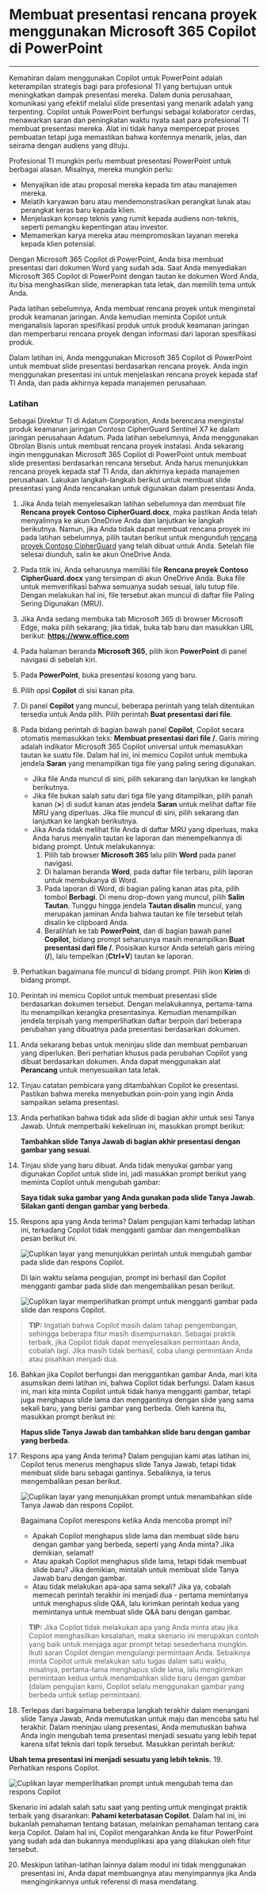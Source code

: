 
# Membuat presentasi rencana proyek menggunakan Microsoft 365 Copilot di PowerPoint
---
Kemahiran dalam menggunakan Copilot untuk PowerPoint adalah keterampilan strategis bagi para profesional TI yang bertujuan untuk meningkatkan dampak presentasi mereka. Dalam dunia perusahaan, komunikasi yang efektif melalui slide presentasi yang menarik adalah yang terpenting. Copilot untuk PowerPoint berfungsi sebagai kolaborator cerdas, menawarkan saran dan peningkatan waktu nyata saat para profesional TI membuat presentasi mereka. Alat ini tidak hanya mempercepat proses pembuatan tetapi juga memastikan bahwa kontennya menarik, jelas, dan seirama dengan audiens yang dituju.

Profesional TI mungkin perlu membuat presentasi PowerPoint untuk berbagai alasan. Misalnya, mereka mungkin perlu:

 -  Menyajikan ide atau proposal mereka kepada tim atau manajemen mereka.
 -  Melatih karyawan baru atau mendemonstrasikan perangkat lunak atau perangkat keras baru kepada klien.
 -  Menjelaskan konsep teknis yang rumit kepada audiens non-teknis, seperti pemangku kepentingan atau investor.
 -  Memamerkan karya mereka atau mempromosikan layanan mereka kepada klien potensial.

Dengan Microsoft 365 Copilot di PowerPoint, Anda bisa membuat presentasi dari dokumen Word yang sudah ada. Saat Anda menyediakan Microsoft 365 Copilot di PowerPoint dengan tautan ke dokumen Word Anda, itu bisa menghasilkan slide, menerapkan tata letak, dan memilih tema untuk Anda.

Pada latihan sebelumnya, Anda membuat rencana proyek untuk menginstal produk keamanan jaringan. Anda kemudian meminta Copilot untuk menganalisis laporan spesifikasi produk untuk produk keamanan jaringan dan memperbarui rencana proyek dengan informasi dari laporan spesifikasi produk.

Dalam latihan ini, Anda menggunakan Microsoft 365 Copilot di PowerPoint untuk membuat slide presentasi berdasarkan rencana proyek. Anda ingin menggunakan presentasi ini untuk menjelaskan rencana proyek kepada staf TI Anda, dan pada akhirnya kepada manajemen perusahaan.

### Latihan

Sebagai Direktur TI di Adatum Corporation, Anda berencana menginstal produk keamanan jaringan Contoso CipherGuard Sentinel X7 ke dalam jaringan perusahaan Adatum. Pada latihan sebelumnya, Anda menggunakan Obrolan Bisnis untuk membuat rencana proyek instalasi. Anda sekarang ingin menggunakan Microsoft 365 Copilot di PowerPoint untuk membuat slide presentasi berdasarkan rencana tersebut. Anda harus menunjukkan rencana proyek kepada staf TI Anda, dan akhirnya kepada manajemen perusahaan. Lakukan langkah-langkah berikut untuk membuat slide presentasi yang Anda rencanakan untuk digunakan dalam presentasi Anda.

1.  Jika Anda telah menyelesaikan latihan sebelumnya dan membuat file **Rencana proyek Contoso CipherGuard.docx**, maka pastikan Anda telah menyalinnya ke akun OneDrive Anda dan lanjutkan ke langkah berikutnya. Namun, jika Anda tidak dapat membuat rencana proyek ini pada latihan sebelumnya, pilih tautan berikut untuk mengunduh [rencana proyek Contoso CipherGuard](https://go.microsoft.com/fwlink/?linkid=2268924) yang telah dibuat untuk Anda. Setelah file selesai diunduh, salin ke akun OneDrive Anda.
2.  Pada titik ini, Anda seharusnya memiliki file **Rencana proyek Contoso CipherGuard.docx** yang tersimpan di akun OneDrive Anda. Buka file untuk memverifikasi bahwa semuanya sudah sesuai, lalu tutup file. Dengan melakukan hal ini, file tersebut akan muncul di daftar file Paling Sering Digunakan (MRU).
3.  Jika Anda sedang membuka tab Microsoft 365 di browser Microsoft Edge, maka pilih sekarang; jika tidak, buka tab baru dan masukkan URL berikut: **https://www.office.com**
4.  Pada halaman beranda **Microsoft 365**, pilih ikon **PowerPoint** di panel navigasi di sebelah kiri.
5.  Pada **PowerPoint**, buka presentasi kosong yang baru.
6.  Pilih opsi **Copilot** di sisi kanan pita.
7.  Di panel **Copilot** yang muncul, beberapa perintah yang telah ditentukan tersedia untuk Anda pilih. Pilih perintah **Buat presentasi dari file**.
8.  Pada bidang perintah di bagian bawah panel **Copilot**, Copilot secara otomatis memasukkan teks: **Membuat presentasi dari file /**. Garis miring adalah indikator Microsoft 365 Copilot universal untuk memasukkan tautan ke suatu file. Dalam hal ini, ini memicu Copilot untuk membuka jendela **Saran** yang menampilkan tiga file yang paling sering digunakan.
     -  Jika file Anda muncul di sini, pilih sekarang dan lanjutkan ke langkah berikutnya.
     -  Jika file bukan salah satu dari tiga file yang ditampilkan, pilih panah kanan (**&gt;**) di sudut kanan atas jendela **Saran** untuk melihat daftar file MRU yang diperluas. Jika file muncul di sini, pilih sekarang dan lanjutkan ke langkah berikutnya.
     -  Jika Anda tidak melihat file Anda di daftar MRU yang diperluas, maka Anda harus menyalin tautan ke laporan dan menempelkannya di bidang prompt. Untuk melakukannya:
        1.  Pilih tab browser **Microsoft 365** lalu pilih **Word** pada panel navigasi.
        2.  Di halaman beranda **Word**, pada daftar file terbaru, pilih laporan untuk membukanya di Word.
        3.  Pada laporan di Word, di bagian paling kanan atas pita, pilih tombol **Berbagi**. Di menu drop-down yang muncul, pilih **Salin Tautan**. Tunggu hingga jendela **Tautan disalin** muncul, yang merupakan jaminan Anda bahwa tautan ke file tersebut telah disalin ke clipboard Anda.
        4.  Beralihlah ke tab **PowerPoint**, dan di bagian bawah panel **Copilot**, bidang prompt seharusnya masih menampilkan **Buat presentasi dari file /**. Posisikan kursor Anda setelah garis miring (**/**), lalu tempelkan (**Ctrl+V**) tautan ke laporan.
9.  Perhatikan bagaimana file muncul di bidang prompt. Pilih ikon **Kirim** di bidang prompt.
10. Perintah ini memicu Copilot untuk membuat presentasi slide berdasarkan dokumen tersebut. Dengan melakukannya, pertama-tama itu menampilkan kerangka presentasinya. Kemudian menampilkan jendela terpisah yang memperlihatkan daftar berpoin dari beberapa perubahan yang dibuatnya pada presentasi berdasarkan dokumen.
11. Anda sekarang bebas untuk meninjau slide dan membuat pembaruan yang diperlukan. Beri perhatian khusus pada perubahan Copilot yang dibuat berdasarkan dokumen. Anda dapat menggunakan alat **Perancang** untuk menyesuaikan tata letak.
12. Tinjau catatan pembicara yang ditambahkan Copilot ke presentasi. Pastikan bahwa mereka menyebutkan poin-poin yang ingin Anda sampaikan selama presentasi.
13. Anda perhatikan bahwa tidak ada slide di bagian akhir untuk sesi Tanya Jawab. Untuk memperbaiki kekeliruan ini, masukkan prompt berikut:
    
    **Tambahkan slide Tanya Jawab di bagian akhir presentasi dengan gambar yang sesuai**.
14. Tinjau slide yang baru dibuat. Anda tidak menyukai gambar yang digunakan Copilot untuk slide ini, jadi masukkan prompt berikut yang meminta Copilot untuk mengubah gambar:
    
    **Saya tidak suka gambar yang Anda gunakan pada slide Tanya Jawab. Silakan ganti dengan gambar yang berbeda**.
15. Respons apa yang Anda terima? Dalam pengujian kami terhadap latihan ini, terkadang Copilot tidak mengganti gambar dan mengembalikan pesan berikut ini.
    
      ![Cuplikan layar yang menunjukkan perintah untuk mengubah gambar pada slide dan respons Copilot.](../media/copilot-powerpoint-replace-message-1-030c583b.png) 
         
      Di lain waktu selama pengujian, prompt ini berhasil dan Copilot mengganti gambar pada slide dan mengembalikan pesan berikut.
         
      ![Cuplikan layar memperlihatkan prompt untuk mengganti gambar pada slide dan respons Copilot.](../media/copilot-powerpoint-replace-message-2-aa694058.png)

 > **TIP:** Ingatlah bahwa Copilot masih dalam tahap pengembangan, sehingga beberapa fitur masih disempurnakan. Sebagai praktik terbaik, jika Copilot tidak dapat menyelesaikan permintaan Anda, cobalah lagi. Jika masih tidak berhasil, coba ulangi permintaan Anda atau pisahkan menjadi dua.

16. Bahkan jika Copilot berfungsi dan menggantikan gambar Anda, mari kita asumsikan demi latihan ini, bahwa Copilot tidak berfungsi. Dalam kasus ini, mari kita minta Copilot untuk tidak hanya mengganti gambar, tetapi juga menghapus slide lama dan menggantinya dengan slide yang sama sekali baru, yang berisi gambar yang berbeda. Oleh karena itu, masukkan prompt berikut ini:
    
    **Hapus slide Tanya Jawab dan tambahkan slide baru dengan gambar yang berbeda**.
17. Respons apa yang Anda terima? Dalam pengujian kami atas latihan ini, Copilot terus menerus menghapus slide Tanya Jawab, tetapi tidak membuat slide baru sebagai gantinya. Sebaliknya, ia terus mengembalikan pesan berikut.
    
      ![Cuplikan layar yang menunjukkan prompt untuk menambahkan slide Tanya Jawab dan respons Copilot.](../media/copilot-powerpoint-error-message-b164a414.png)
    
    
      Bagaimana Copilot merespons ketika Anda mencoba prompt ini?
      
      -  Apakah Copilot menghapus slide lama dan membuat slide baru dengan gambar yang berbeda, seperti yang Anda minta? Jika demikian, selamat!
      -  Atau apakah Copilot menghapus slide lama, tetapi tidak membuat slide baru? Jika demikian, mintalah untuk membuat slide Tanya Jawab baru dengan gambar.
      -  Atau tidak melakukan apa-apa sama sekali? Jika ya, cobalah memecah perintah terakhir ini menjadi dua - pertama memintanya untuk menghapus slide Q&A, lalu kirimkan perintah kedua yang memintanya untuk membuat slide Q&A baru dengan gambar.
    
 > **TIP:** Jika Copilot tidak melakukan apa yang Anda minta atau jika Copilot menghasilkan kesalahan, maka skenario ini merupakan contoh yang baik untuk menjaga agar prompt tetap sesederhana mungkin. Ikuti saran Copilot dengan mengulangi permintaan Anda. Sebaiknya minta Copilot untuk melakukan satu tugas dalam satu waktu, misalnya, pertama-tama menghapus slide lama, lalu mengirimkan permintaan kedua untuk menambahkan slide baru dengan gambar (dalam pengujian kami, Copilot selalu menggunakan gambar yang berbeda untuk setiap permintaan).
18. Terlepas dari bagaimana beberapa langkah terakhir dalam menangani slide Tanya Jawab, Anda memutuskan untuk maju dan mencoba satu hal terakhir. Dalam meninjau ulang presentasi, Anda memutuskan bahwa Anda ingin mengubah tema presentasi menjadi sesuatu yang lebih tepat karena sifat teknis dari topik tersebut. Masukkan perintah berikut:
    
 **Ubah tema presentasi ini menjadi sesuatu yang lebih teknis.**
19. Perhatikan respons Copilot.
    
   ![Cuplikan layar memperlihatkan prompt untuk mengubah tema dan respons Copilot](../media/copilot-powerpoint-design-message-9de87575.png)
    
    
Skenario ini adalah salah satu saat yang penting untuk mengingat praktik terbaik yang disarankan: **Pahami keterbatasan Copilot**. Dalam hal ini, ini bukanlah pemahaman tentang batasan, melainkan pemahaman tentang cara kerja Copilot. Dalam hal ini, Copilot mengarahkan Anda ke fitur PowerPoint yang sudah ada dan bukannya menduplikasi apa yang dilakukan oleh fitur tersebut.

20. Meskipun latihan-latihan lainnya dalam modul ini tidak menggunakan presentasi ini, Anda dapat membuangnya atau menyimpannya jika Anda menginginkannya untuk referensi di masa mendatang.
